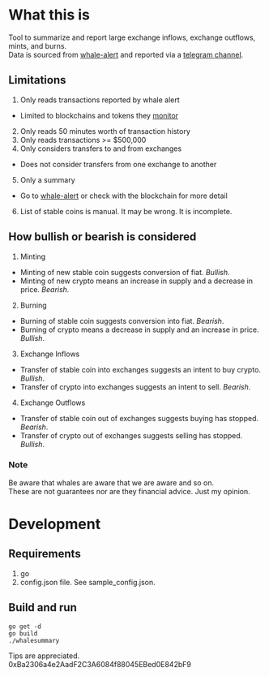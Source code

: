 # What this is
Tool to summarize and report large exchange inflows, exchange outflows, mints, and burns.<br>
Data is sourced from [whale-alert](https://whale-alert.io/) and reported via a [telegram channel](https://t.me/whalesummary).

## Limitations
1. Only reads transactions reported by whale alert
  * Limited to blockchains and tokens they [monitor](https://api.whale-alert.io/v1/status)
2. Only reads 50 minutes worth of transaction history
3. Only reads transactions >= $500,000
4. Only considers transfers to and from exchanges
  * Does not consider transfers from one exchange to another
5. Only a summary
  * Go to [whale-alert](https://whale-alert.io/) or check with the blockchain for more detail
6. List of stable coins is manual. It may be wrong. It is incomplete.

## How bullish or bearish is considered
1. Minting
  * Minting of new stable coin suggests conversion of fiat. *Bullish*.
  * Minting of new crypto means an increase in supply and a decrease in price. *Bearish*.
2. Burning
  * Burning of stable coin suggests conversion into fiat. *Bearish*.
  * Burning of crypto means a decrease in supply and an increase in price. *Bullish*.
3. Exchange Inflows
  * Transfer of stable coin into exchanges suggests an intent to buy crypto. *Bullish*.
  * Transfer of crypto into exchanges suggests an intent to sell. *Bearish*.
4. Exchange Outflows
  * Transfer of stable coin out of exchanges suggests buying has stopped. *Bearish*.
  * Transfer of crypto out of exchanges suggests selling has stopped. *Bullish*.
### Note
Be aware that whales are aware that we are aware and so on.<br>
These are not guarantees nor are they financial advice. Just my opinion.

# Development
## Requirements
1. go
2. config.json file. See sample_config.json.

## Build and run
```
go get -d
go build
./whalesummary
```

Tips are appreciated. 0xBa2306a4e2AadF2C3A6084f88045EBed0E842bF9